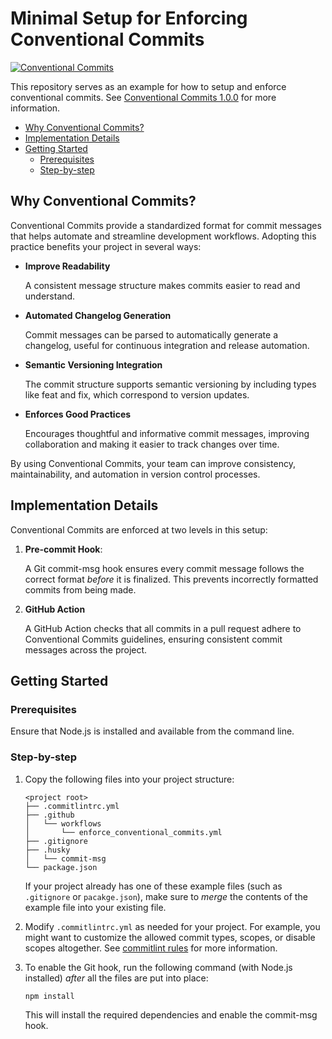 # Minimal Setup for Enforcing Conventional Commits

[![Conventional
Commits](https://img.shields.io/badge/Conventional%20Commits-1.0.0-%23FE5196?logo=conventionalcommits&logoColor=white)](https://conventionalcommits.org)

This repository serves as an example for how to setup and enforce conventional
commits. See [Conventional Commits
1.0.0](https://www.conventionalcommits.org/en/v1.0.0/) for more information.

* [Why Conventional Commits?](#why-conventional-commits)
* [Implementation Details](#implementation-details)
* [Getting Started](#getting-started)
  * [Prerequisites](#prerequisites)
  * [Step-by-step](#step-by-step)

## Why Conventional Commits?

Conventional Commits provide a standardized format for commit messages that helps
automate and streamline development workflows. Adopting this practice benefits your
project in several ways:

* **Improve Readability**

   A consistent message structure makes commits easier to
   read and understand.

* **Automated Changelog Generation**

   Commit messages can be parsed to automatically
   generate a changelog, useful for continuous integration and release automation.

* **Semantic Versioning Integration**

   The commit structure supports semantic
   versioning by including types like feat and fix, which correspond to version
   updates.

* **Enforces Good Practices**

   Encourages thoughtful and informative commit
   messages, improving collaboration and making it easier to track changes over time.

By using Conventional Commits, your team can improve consistency, maintainability,
and automation in version control processes.

## Implementation Details

Conventional Commits are enforced at two levels in this setup:

1. **Pre-commit Hook**:

   A Git commit-msg hook ensures every commit message follows
   the correct format *before* it is finalized. This prevents incorrectly formatted
   commits from being made.

2. **GitHub Action**

   A GitHub Action checks that all commits in a pull request
   adhere to Conventional Commits guidelines, ensuring consistent commit messages
   across the project.

## Getting Started

### Prerequisites

Ensure that Node.js is installed and available from the command line.

### Step-by-step

1. Copy the following files into your project structure:

   ```text
   <project root>
   ├── .commitlintrc.yml
   ├── .github
   │   └── workflows
   │       └── enforce_conventional_commits.yml
   ├── .gitignore
   ├── .husky
   │   └── commit-msg
   └── package.json
   ```

   If your project already has one of these example files (such as `.gitignore`
   or `pacakge.json`), make sure to *merge* the contents of the example file into
   your existing file.

2. Modify `.commitlintrc.yml` as needed for your project. For example, you might want
   to customize the allowed commit types, scopes, or disable scopes altogether. See
   [commitlint rules](https://commitlint.js.org/reference/rules.html) for more
   information.

3. To enable the Git hook, run the following command (with Node.js installed) *after*
   all the files are put into place:

   ```shell
   npm install
   ```

   This will install the required dependencies and enable the commit-msg hook.
